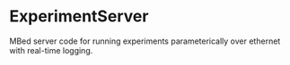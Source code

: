 # ExperimentServer
MBed server code for running experiments parameterically over ethernet with real-time logging.
